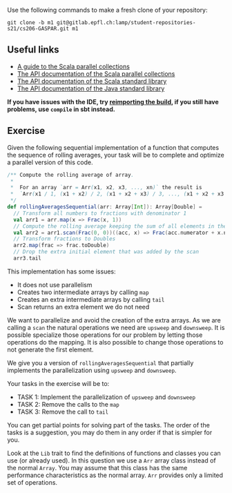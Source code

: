 Use the following commands to make a fresh clone of your repository:

```
git clone -b m1 git@gitlab.epfl.ch:lamp/student-repositories-s21/cs206-GASPAR.git m1
```

## Useful links

  * [A guide to the Scala parallel collections](https://docs.scala-lang.org/overviews/parallel-collections/overview.html)
  * [The API documentation of the Scala parallel collections](https://www.javadoc.io/doc/org.scala-lang.modules/scala-parallel-collections_2.13/latest/scala/collection/index.html)
  * [The API documentation of the Scala standard library](https://www.scala-lang.org/files/archive/api/2.13.4)
  * [The API documentation of the Java standard library](https://docs.oracle.com/en/java/javase/15/docs/api/index.html)

**If you have issues with the IDE, try [reimporting the
build](https://gitlab.epfl.ch/lamp/cs206/-/blob/master/labs/example-lab.md#ide-features-like-type-on-hover-or-go-to-definition-do-not-work),
if you still have problems, use `compile` in sbt instead.**

## Exercise

Given the following sequential implementation of a function that computes the sequence of rolling averages, your task will be to complete and optimize a parallel version of this code.

```scala
/** Compute the rolling average of array.
 *
 *  For an array `arr = Arr(x1, x2, x3, ..., xn)` the result is
 *  `Arr(x1 / 1, (x1 + x2) / 2, (x1 + x2 + x3) / 3, ..., (x1 + x2 + x3 + ... + xn) / n)`
 */
def rollingAveragesSequential(arr: Array[Int]): Array[Double] =
  // Transform all numbers to fractions with denominator 1
  val arr1 = arr.map(x => Frac(x, 1))
  // Compute the rolling average keeping the sum of all elements in the numerator and the count of elements in the denominator.
  val arr2 = arr1.scan(Frac(0, 0))((acc, x) => Frac(acc.numerator + x.numerator, acc.denominator + x.denominator))
  // Transform fractions to Doubles
  arr2.map(frac => frac.toDouble)
  // Drop the extra initial element that was added by the scan
  arr3.tail
```

 This implementation has some issues:
 - It does not use parallelism
 - Creates two intermediate arrays by calling `map`
 - Creates an extra intermediate arrays by calling `tail`
 - Scan returns an extra element we do not need

 We want to parallelize and avoid the creation of the extra arrays.
 As we are calling a `scan` the natural operations we need are `upsweep` and `downsweep`.
 It is possible specialize those operations for our problem by letting those operations do the mapping.
 It is also possible to change those operations to not generate the first element.

We give you a version of `rollingAveragesSequential` that partially implements the parallelization using `upsweep` and `downsweep`.

 Your tasks in the exercise will be to:
 - TASK 1: Implement the parallelization of `upsweep` and `downsweep`
 - TASK 2: Remove the calls to the `map`
 - TASK 3: Remove the call to `tail`

 You can get partial points for solving part of the tasks.
 The order of the tasks is a suggestion, you may do them in any order if that is simpler for you.

Look at the `Lib` trait to find the definitions of functions and classes you can use (or already used).
In this question we use a `Arr` array class instead of the normal `Array`. You may assume that this class has the same performance characteristics as the normal array. `Arr` provides only a limited set of operations.
